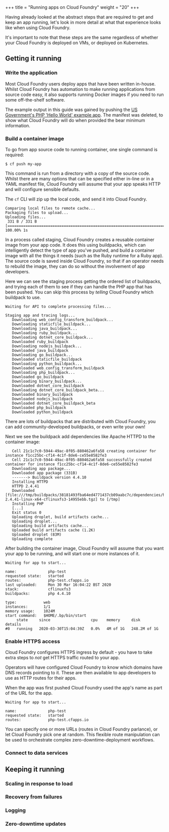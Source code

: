 +++
title = "Running apps on Cloud Foundry"
weight = "20"
+++

Having already looked at the abstract steps that are required to get and keep an app running, let's look in more detail at what that experience looks like when using Cloud Foundry.

It's important to note that these steps are the same regardless of whether your Cloud Foundry is deployed on VMs, or deployed on Kubernetes.

## Getting it running

### Write the application

Most Cloud Foundry users deploy apps that have been written in-house. Whilst Cloud Foundry has automation to make running applications from source code easy, it also supports running Docker images if you need to run some off-the-shelf software.

The example output in this guide was gained by pushing the [US Government's PHP 'Hello World' example app](https://github.com/18F/cf-hello-worlds/tree/master/php). The manifest was deleted, to show what Cloud Foundry will do when provided the bear minimum information.

### Build a container image

To go from app source code to running container, one single command is required:

```terminal
$ cf push my-app
```

This command is run from a directory with a copy of the source code. Whilst there are many options that can be specified either in-line or in a YAML manifest file, Cloud Foundry will assume that your app speaks HTTP and will configure sensible defaults.

The `cf` CLI will zip up the local code, and send it into Cloud Foundry.

```terminal
Comparing local files to remote cache...
Packaging files to upload...
Uploading files...
 331 B / 331 B [========================================================================================================================================================] 100.00% 1s
```

In a process called staging, Cloud Foundry creates a reusable container image from your app code. It does this using buildpacks, which can intelligently detect the type of app you've pushed, and build a container image with all the things it needs (such as the Ruby runtime for a Ruby app). The source code is saved inside Cloud Foundry, so that if an operator needs to rebuild the image, they can do so without the involvement of app developers.

Here we can see the staging process getting the ordered list of buildpacks, and trying each of them to see if they can handle the PHP app that has been pushed. You can skip this process by _telling_ Cloud Foundry which buildpack to use.

```terminal
Waiting for API to complete processing files...

Staging app and tracing logs...
   Downloading web_config_transform_buildpack...
   Downloading staticfile_buildpack...
   Downloading java_buildpack...
   Downloading ruby_buildpack...
   Downloading dotnet_core_buildpack...
   Downloaded ruby_buildpack
   Downloading nodejs_buildpack...
   Downloaded java_buildpack
   Downloading go_buildpack...
   Downloaded staticfile_buildpack
   Downloading python_buildpack...
   Downloaded web_config_transform_buildpack
   Downloading php_buildpack...
   Downloaded go_buildpack
   Downloading binary_buildpack...
   Downloaded dotnet_core_buildpack
   Downloading dotnet_core_buildpack_beta...
   Downloaded binary_buildpack
   Downloaded nodejs_buildpack
   Downloaded dotnet_core_buildpack_beta
   Downloaded php_buildpack
   Downloaded python_buildpack
```

There are lots of buildpacks that are distributed with Cloud Foundry, you can add community-developed buildpacks, or even write your own!

Next we see the buildpack add dependencies like Apache HTTPD to the container image:

```terminal
   Cell 21c1c7c0-5944-49ac-8f05-880462a6fa58 creating container for instance f1cc25bc-cf14-4c1f-8de6-ce55e8582fe3
   Cell 21c1c7c0-5944-49ac-8f05-880462a6fa58 successfully created container for instance f1cc25bc-cf14-4c1f-8de6-ce55e8582fe3
   Downloading app package...
   Downloaded app package (331B)
   -------> Buildpack version 4.4.10
   Installing HTTPD
   HTTPD 2.4.41
   Downloaded [file:///tmp/buildpacks/38181493fba64ed4771437cb09aabc7c/dependencies/https___buildpacks.cloudfoundry.org_dependencies_httpd_httpd-2.4.41-linux-x64-cflinuxfs3-14955ebb.tgz] to [/tmp]
   Installing PHP
   [...]
   Exit status 0
   Uploading droplet, build artifacts cache...
   Uploading droplet...
   Uploading build artifacts cache...
   Uploaded build artifacts cache (1.2K)
   Uploaded droplet (83M)
   Uploading complete
```

After building the container image, Cloud Foundry will assume that you want your app to be running, and will start one or more instances of it.

```terminal
Waiting for app to start...

name:              php-test
requested state:   started
routes:            php-test.cfapps.io
last uploaded:     Mon 30 Mar 16:04:22 BST 2020
stack:             cflinuxfs3
buildpacks:        php 4.4.10

type:            web
instances:       1/1
memory usage:    1024M
start command:   $HOME/.bp/bin/start
     state     since                  cpu    memory     disk           details
#0   running   2020-03-30T15:04:39Z   0.0%   4M of 1G   248.2M of 1G
```

### Enable HTTPS access

Cloud Foundry configures HTTPS ingress by default - you have to take extra steps to _not_ get HTTPS traffic routed to your app.

Operators will have configured Cloud Foundry to know which domains have DNS records pointing to it. These are then available to app developers to use as HTTP routes for their apps.

When the app was first pushed Cloud Foundry used the app's name as part of the URL for the app.

```terminal
Waiting for app to start...

name:              php-test
requested state:   started
routes:            php-test.cfapps.io
```

You can specify one or more URLs (routes in Cloud Foundry parlance), or let Cloud Foundry pick one at random. This flexible route manipulation can be used to orchestrate complex zero-downtime-deployment workflows.

### Connect to data services

## Keeping it running

### Scaling in response to load

### Recovery from failures

### Logging

### Zero-downtime updates
